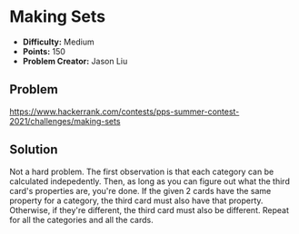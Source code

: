 # Making Sets

* **Difficulty:** Medium
* **Points:** 150
* **Problem Creator:** Jason Liu

## Problem

https://www.hackerrank.com/contests/pps-summer-contest-2021/challenges/making-sets

## Solution

Not a hard problem. The first observation is that each category can be calculated indepedently. Then, as long as you can figure out what the third card's properties are, you're done. If the given 2 cards have the same property for a category, the third card must also have that property. Otherwise, if they're different, the third card must also be different. Repeat for all the categories and all the cards.
